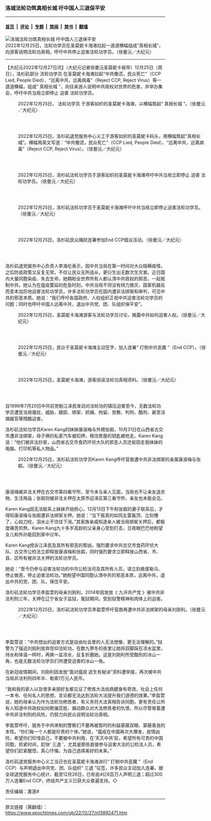### 洛城法轮功筑真相长城 吁中国人三退保平安

---

#### [首页](../../../..?n13892471) &nbsp;|&nbsp; [评论](../../../../../epoch-comment?n13892471) &nbsp;|&nbsp; [专题](../../../../../epoch-special?n13892471) &nbsp;|&nbsp; [禁闻](../../../../../epoch-news?n13892471) &nbsp;|&nbsp; [禁书](../../../../../books?n13892471) &nbsp;|&nbsp; [翻墙](https://github.com/gfw-breaker/nogfw/blob/master/README.md?n13892471)


<div><img alt="洛城法轮功筑真相长城 吁中国人三退保平安" class="attachment-djy_600_400 size-djy_600_400 wp-post-image" src="https://i.epochtimes.com/assets/uploads/2022/12/id13892496-c8ad4db46776e3c1e54aa4092f72a4c8-600x400.jpg"/>
<div class="caption">
 2022年12月25日，法轮功学员在圣莫妮卡海滩拉起一道道横幅组成“真相长城”，向游客说明法轮功真相，呼吁中共停止迫害法轮功学员。（徐曼沅／大纪元）
</div></div><hr/><div class="post_content" id="artbody" itemprop="articleBody">
 <!-- article content begin -->
 <p>
  【大纪元2022年12月27日讯】（大纪元记者徐曼沅圣莫妮卡报导）12月25日（周日），洛杉矶部分
  <ok href="https://www.epochtimes.com/gb/tag/%E6%B3%95%E8%BD%AE%E5%8A%9F%E5%AD%A6%E5%91%98.html">
   法轮功学员
  </ok>
  在圣莫妮卡海滩拉起“中共撒谎，民众死亡”（CCP Lied, People Died）、“远离中共，远离病毒”（Reject CCP, Reject Virus）等一道道横幅，组成“
  <ok href="https://www.epochtimes.com/gb/tag/%E7%9C%9F%E7%9B%B8%E9%95%BF%E5%9F%8E.html">
   真相长城
  </ok>
  ”，向往来游人说明中共政权对世界的危害，并举办集会，呼吁中共当局立即停止
  <ok href="https://www.epochtimes.com/gb/tag/%E8%BF%AB%E5%AE%B3.html">
   迫害
  </ok>
  法轮功学员。
 </p>
 <figure aria-describedby="caption-attachment-13892499" class="wp-caption aligncenter" id="attachment_13892499" style="width: 600px">
  <ok href="https://i.epochtimes.com/assets/uploads/2022/12/id13892499-85a4f69bcb0bbac747d3f03d70b754df.jpg" target="_blank">
   <img alt="" class="size-large wp-image-13892499" src="https://i.epochtimes.com/assets/uploads/2022/12/id13892499-85a4f69bcb0bbac747d3f03d70b754df-600x452.jpg"/>
  </ok>
  <br/><figcaption class="wp-caption-text" id="caption-attachment-13892499">
   2022年12月25日，
   <ok href="https://www.epochtimes.com/gb/tag/%E6%B3%95%E8%BD%AE%E5%8A%9F%E5%AD%A6%E5%91%98.html">
    法轮功学员
   </ok>
   于游客如织的圣莫妮卡海滩，以横幅筑起“
   <ok href="https://www.epochtimes.com/gb/tag/%E7%9C%9F%E7%9B%B8%E9%95%BF%E5%9F%8E.html">
    真相长城
   </ok>
   ”。（徐曼沅／大纪元）
  </figcaption><br/>
 </figure><br/>
 <figure aria-describedby="caption-attachment-13892504" class="wp-caption aligncenter" id="attachment_13892504" style="width: 600px">
  <ok href="https://i.epochtimes.com/assets/uploads/2022/12/id13892504-05ab249e1ca81dd79fe4ed38f0124340.jpg" target="_blank">
   <img alt="" class="size-large wp-image-13892504" src="https://i.epochtimes.com/assets/uploads/2022/12/id13892504-05ab249e1ca81dd79fe4ed38f0124340-600x375.jpg"/>
  </ok>
  <br/><figcaption class="wp-caption-text" id="caption-attachment-13892504">
   2022年12月25日，洛杉矶退党服务中心义工于游客如织的圣莫妮卡码头，用横幅筑起“真相长城”。横幅用英文写道：“中共撒谎，民众死亡”（CCP Lied, People Died）、“远离中共，远离病毒”（Reject CCP, Reject Virus）。（徐曼沅／大纪元）
  </figcaption><br/>
 </figure><br/>
 <figure aria-describedby="caption-attachment-13892512" class="wp-caption aligncenter" id="attachment_13892512" style="width: 600px">
  <ok href="https://i.epochtimes.com/assets/uploads/2022/12/id13892512-c5b68a6625108f6e5e2306a084d70de1.jpg" target="_blank">
   <img alt="" class="size-large wp-image-13892512" src="https://i.epochtimes.com/assets/uploads/2022/12/id13892512-c5b68a6625108f6e5e2306a084d70de1-600x375.jpg"/>
  </ok>
  <br/><figcaption class="wp-caption-text" id="caption-attachment-13892512">
   2022年12月25日，洛杉矶法轮功学员于游客如织的圣莫妮卡海滩呼吁中共当局立即停止
   <ok href="https://www.epochtimes.com/gb/tag/%E8%BF%AB%E5%AE%B3.html">
    迫害
   </ok>
   法轮功学员。（徐曼沅／大纪元）
  </figcaption><br/>
 </figure><br/>
 <figure aria-describedby="caption-attachment-13892513" class="wp-caption aligncenter" id="attachment_13892513" style="width: 600px">
  <ok href="https://i.epochtimes.com/assets/uploads/2022/12/id13892513-38df499e1605aeaccbf9c9c789d718bb.jpg" target="_blank">
   <img alt="" class="size-large wp-image-13892513" src="https://i.epochtimes.com/assets/uploads/2022/12/id13892513-38df499e1605aeaccbf9c9c789d718bb-600x452.jpg"/>
  </ok>
  <br/><figcaption class="wp-caption-text" id="caption-attachment-13892513">
   2022年12月25日，洛杉矶法轮功学员于圣莫妮卡海滩呼吁中共当局立即停止迫害法轮功学员。（徐曼沅／大纪元）
  </figcaption><br/>
 </figure><br/>
 <figure aria-describedby="caption-attachment-13892503" class="wp-caption aligncenter" id="attachment_13892503" style="width: 600px">
  <ok href="https://i.epochtimes.com/assets/uploads/2022/12/id13892503-d756dc5896e49aefab34ba08ed1b74b2.jpg" target="_blank">
   <img alt="" class="size-large wp-image-13892503" src="https://i.epochtimes.com/assets/uploads/2022/12/id13892503-d756dc5896e49aefab34ba08ed1b74b2-600x375.jpg"/>
  </ok>
  <br/><figcaption class="wp-caption-text" id="caption-attachment-13892503">
   2022年12月25日，洛杉矶民众踊跃连署参加End CCP倡议活动。（徐曼沅／大纪元）
  </figcaption><br/>
 </figure><br/>
 <p>
  洛杉矶退党服务中心负责人李海伦表示，因中共当局在第一时间对大众隐瞒疫情，之后防疫政策又反复无常，不仅让民众无所适从，更衍生出无数次生灾害。近日国内大量同胞染疫、失去生命，她期盼全世界所有人都认清中共政权的邪恶，一起抵制中共。她认为在瘟疫蔓延的危急时刻，中共当局不但没有倾力救灾，国家机器反而变本加厉地迫害法轮功学员，许多法轮功学员在国内遭非法绑架和审判，可见中共的邪恶本质。她说：“我们呼吁各国政府、人权组织正视中共迫害法轮功学员的问题；同时也呼吁中国人远离中共，退出中共党、团、队组织保平安”。
 </p>
 <figure aria-describedby="caption-attachment-13892515" class="wp-caption aligncenter" id="attachment_13892515" style="width: 600px">
  <ok href="https://i.epochtimes.com/assets/uploads/2022/12/id13892515-7c2b5782594f9f8808492d56a79acf2b.jpg" target="_blank">
   <img alt="" class="size-large wp-image-13892515" src="https://i.epochtimes.com/assets/uploads/2022/12/id13892515-7c2b5782594f9f8808492d56a79acf2b-600x375.jpg"/>
  </ok>
  <br/><figcaption class="wp-caption-text" id="caption-attachment-13892515">
   2022年12月25日，圣莫妮卡海滩游客与法轮功学员讨论，揭露中共如何迫害人权。（徐曼沅／大纪元）
  </figcaption><br/>
 </figure><br/>
 <figure aria-describedby="caption-attachment-13892516" class="wp-caption aligncenter" id="attachment_13892516" style="width: 600px">
  <ok href="https://i.epochtimes.com/assets/uploads/2022/12/id13892516-45021d64e2ee4eee2e184cde3a177b72.jpg" target="_blank">
   <img alt="" class="size-large wp-image-13892516" src="https://i.epochtimes.com/assets/uploads/2022/12/id13892516-45021d64e2ee4eee2e184cde3a177b72-600x376.jpg"/>
  </ok>
  <br/><figcaption class="wp-caption-text" id="caption-attachment-13892516">
   2022年12月25日，民众于圣莫妮卡海滩主动签字，加入连署“
   <ok href="https://www.epochtimes.com/gb/tag/%E6%89%93%E5%80%92%E4%B8%AD%E5%85%B1%E6%81%B6%E9%AD%94.html">
    打倒中共恶魔
   </ok>
   ”（End CCP）。（徐曼沅／大纪元）
  </figcaption><br/>
 </figure><br/>
 <figure aria-describedby="caption-attachment-13892517" class="wp-caption aligncenter" id="attachment_13892517" style="width: 600px">
  <ok href="https://i.epochtimes.com/assets/uploads/2022/12/id13892517-dcb8a0b7f985c1d0f450d4fed6528e44.jpg" target="_blank">
   <img alt="" class="size-large wp-image-13892517" src="https://i.epochtimes.com/assets/uploads/2022/12/id13892517-dcb8a0b7f985c1d0f450d4fed6528e44-600x376.jpg"/>
  </ok>
  <br/><figcaption class="wp-caption-text" id="caption-attachment-13892517">
   2022年12月25日，圣莫妮卡海滩，游客阅读法轮功真相资料。（徐曼沅／大纪元）
  </figcaption><br/>
 </figure><br/>
 <p>
  自1999年7月20日中共前党魁江泽民发动对法轮功的镇压迫害至今，无数法轮功学员遭受当局骚扰、威胁、跟踪、绑架、抓捕、拘留、劳教、判刑、酷刑、甚至活摘器官等残酷迫害。
 </p>
 <p>
  洛杉矶法轮功学员Karen Kang的妹妹康淑梅与外甥张嘏，10月31日在山西省古交市遭非法绑架，母子俩的私家汽车被扣押，租住房屋的钥匙被抢走。Karen Kang说：“他们被非法抄家，山西省古交市食药环侦大队的邪恶人员还偷窃走我妹妹的电脑、打印机等私人物品。”
 </p>
 <figure aria-describedby="caption-attachment-13892500" class="wp-caption aligncenter" id="attachment_13892500" style="width: 600px">
  <ok href="https://i.epochtimes.com/assets/uploads/2022/12/id13892500-c203e1a48ae228b4609153d7b7c18e16.jpg" target="_blank">
   <img alt="" class="size-large wp-image-13892500" src="https://i.epochtimes.com/assets/uploads/2022/12/id13892500-c203e1a48ae228b4609153d7b7c18e16-600x375.jpg"/>
  </ok>
  <br/><figcaption class="wp-caption-text" id="caption-attachment-13892500">
   2022年12月25日，洛杉矶法轮功学员Karen Kang呼吁营救遭中共非法绑架的亲属康淑梅与张嘏。（徐曼沅／大纪元）
  </figcaption><br/>
 </figure><br/>
 <p>
  康淑梅被非法关押在古交市第四看守所，至今未与亲人见面，当局也不让亲友送衣物、生活用品；张嘏则被非法关押在太原市迎泽区第三看守所，亲友也未能会见。
 </p>
 <p>
  Karen Kang因无法联系上妹妹开始担心，12月13日下午和张嘏的妻子联系后，才得知康淑梅与张嘏遭非法绑架关押。她说：“当下我真的如同五雷轰顶，立刻懵了，心如刀绞，泪水止不住往下淌。”其家族亲戚知道亲人被当局绑架关押后，都极度痛苦煎熬，Karen Kang九十多岁高龄的父亲身心受到打击，日夜眼巴巴地盼望女儿和外孙能回到家中过年。
 </p>
 <p>
  Karen Kang控诉江泽民及其所有邪恶的帮凶，强烈要求中共古交市食药环侦大队、古交市公检法立即释放康淑梅和张嘏，同时强烈要求立即释放山西省、市、县、区所有被非法关押的法轮功学员。
 </p>
 <p>
  她说：“至今仍参与迫害法轮功的中共公检法司及其所有人员，请立刻悬崖勒马、停止做恶，停止迫害法轮功。”她盼望中国同胞认清中共的邪恶本质，远离中共，退出中共的党、团、队，保住平安。
 </p>
 <p>
  洛杉矶法轮功学员李盈萱的母亲刘刚利，2014年因发放《
  <ok href="https://www.epochtimes.com/gb/22/4/10/n13708085.htm">
   九评共产党
  </ok>
  》被中共非法判刑三年，关押在辽宁省女子监狱，冤狱期间，受到狱警精神和肉体上的迫害。
 </p>
 <figure aria-describedby="caption-attachment-13892501" class="wp-caption aligncenter" id="attachment_13892501" style="width: 600px">
  <ok href="https://i.epochtimes.com/assets/uploads/2022/12/id13892501-985d9e6cabcc2e308b4243eb327068e5.jpg" target="_blank">
   <img alt="" class="size-large wp-image-13892501" src="https://i.epochtimes.com/assets/uploads/2022/12/id13892501-985d9e6cabcc2e308b4243eb327068e5-600x380.jpg"/>
  </ok>
  <br/><figcaption class="wp-caption-text" id="caption-attachment-13892501">
   2022年12月25日，洛杉矶法轮功学员李盈萱呼吁营救再遭中共非法绑架的母亲刘刚利。（徐曼沅／大纪元）
  </figcaption><br/>
 </figure><br/>
 <p>
  李盈萱说：“中共想出的迫害方式是自由社会里的人无法想像、更无法理解的。”狱警为了强迫刘刚利放弃信仰法轮功，在数九寒冬的夜里让她将双脚踩在凉水盆里，待水和体温一样时，再换一盆凉水，反复折磨她。这是刘刚利所受酷刑的冰山一角，也是无数法轮功学员们所遭受迫害的冰山一角。
 </p>
 <p>
  在新冠疫情期间，刘刚利因发放“面对瘟疫 逃生有秘诀”资料遭举报，再次被中共当局非法判刑四年半、勒索1万元人民币。
 </p>
 <p>
  “我和我的家人以及很多亲朋好友都见证了修炼大法祛病健身有奇效，社会上任何一本书、任何名人的思想、言论都无法达到法轮大法提升我们道德的效果。”李盈萱说，她的母亲认为作为法轮功修炼者，有义务将大法真相告诉同胞，更有责任让所有人知道中共政权如何欺骗百姓、煽动群众对大法修炼者的仇恨，所以尽管冒着遭中共非法判刑的风险，仍努力向民众说明法轮功真相。
 </p>
 <p>
  李盈萱呼吁，服务于中共体制的警察们不要再被暂时的利益蒙蔽双眼、蒙蔽善良的本性。“你们每一个人都是珍贵的个体。”她说，“瘟疫在中国再次大爆发，疫情凶险，希望你们珍惜自己，不要被中共利用，在‘天灭中共’前，希望所有可贵的中国同胞，抓紧时间，赶快‘
  <ok href="https://www.epochtimes.com/gb/tag/%E4%B8%89%E9%80%80.html">
   三退
  </ok>
  ’，尤其是那些直接参与迫害大法的公检法人员，希望你们赶紧醒悟，真心忏悔，为自己选择美好的未来。”
 </p>
 <p>
  洛杉矶退党服务中心义工当日也在圣莫妮卡海滩进行“
  <ok href="https://www.epochtimes.com/gb/tag/%E6%89%93%E5%80%92%E4%B8%AD%E5%85%B1%E6%81%B6%E9%AD%94.html">
   打倒中共恶魔
  </ok>
  ”（End CCP）与声明退出中共党、团、队组织“
  <ok href="https://www.epochtimes.com/gb/tag/%E4%B8%89%E9%80%80.html">
   三退
  </ok>
  ”征签，许多民众主动加入连署。据全球退党服务中心统计，截至12月26日，已有逾4亿6百万人声明三退；超过300万人连署End CCP，终结共产主义已获大众普遍支持。◇
 </p>
 <p>
  责任编辑：嘉莲#
 </p>
 <!-- article content end -->
 <div id="below_article_ad">
 </div>
</div>


---

原文链接（需翻墙）：https://www.epochtimes.com/gb/22/12/27/n13892471.htm